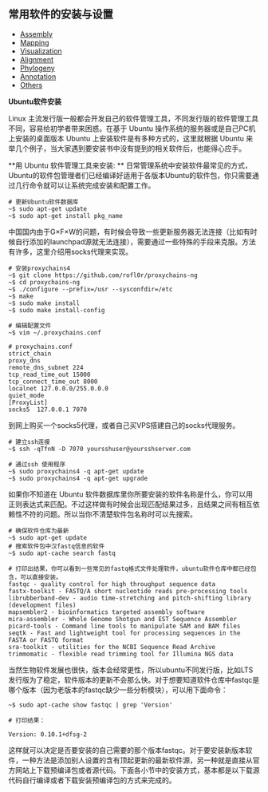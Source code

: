 ## 常用软件的安装与设置

* [Assembly](assembly.md)
* [Mapping](mapping.md)
* [Visualization](visualization.md)
* [Alignment](alignment.md)
* [Phylogeny](phylogeny.md)
* [Annotation](annotation.md)
* [Others](others.md)

**Ubuntu软件安装**

Linux 主流发行版一般都会开发自己的软件管理工具，不同发行版的软件管理工具不同，容易给初学者带来困惑。在基于 Ubuntu 操作系统的服务器或是自己PC机上安装的桌面版本 Ubuntu 上安装软件是有多种方式的，这里就根据 Ubuntu 来举几个例子，当大家遇到要安装书中没有提到的相关软件后，也能得心应手。

**用 Ubuntu 软件管理工具来安装: **
日常管理系统中安装软件最常见的方式，Ubuntu的软件包管理者们已经编译好适用于各版本Ubuntu的软件包，你只需要通过几行命令就可以让系统完成安装和配置工作。
```
# 更新Ubuntu软件数据库
~$ sudo apt-get update
~$ sudo apt-get install pkg_name
```

中国国内由于G×F×W的问题，有时候会导致一些更新服务器无法连接（比如有时候自行添加的launchpad源就无法连接），需要通过一些特殊的手段来克服。方法有许多，这里介绍用socks代理来实现。
```
# 安装proxychains4
~$ git clone https://github.com/rofl0r/proxychains-ng
~$ cd proxychains-ng
~$ ./configure --prefix=/usr --sysconfdir=/etc
~$ make
~$ sudo make install
~$ sudo make install-config

# 编辑配置文件
~$ vim ~/.proxychains.conf

# proxychains.conf
strict_chain
proxy_dns
remote_dns_subnet 224
tcp_read_time_out 15000
tcp_connect_time_out 8000
localnet 127.0.0.0/255.0.0.0
quiet_mode
[ProxyList]
socks5  127.0.0.1 7070
```

到网上购买一个socks5代理，或者自己买VPS搭建自己的socks代理服务。

```
# 建立ssh连接
~$ ssh -qTfnN -D 7070 yoursshuser@yoursshserver.com

# 通过ssh 使用程序
~$ sudo proxychains4 -q apt-get update
~$ sudo proxychains4 -q apt-get upgrade
```


如果你不知道在 Ubuntu 软件数据库里你所要安装的软件名称是什么，你可以用正则表达式来匹配。不过这样做有时候会出现匹配结果过多，且结果之间有相互依赖性不符的问题。所以当你不清楚软件包名称时可以先搜索。
```
# 确保软件仓库为最新
~$ sudo apt-get update
# 搜索软件包中汉fastq信息的软件
~$ sudo apt-cache search fastq

# 打印出结果，你可以看到一些常见的fastq格式文件处理软件，ubuntu软件仓库中都已经包含，可以直接安装。
fastqc - quality control for high throughput sequence data
fastx-toolkit - FASTQ/A short nucleotide reads pre-processing tools
librubberband-dev - audio time-stretching and pitch-shifting library (development files)
mapsembler2 - bioinformatics targeted assembly software
mira-assembler - Whole Genome Shotgun and EST Sequence Assembler
picard-tools - Command line tools to manipulate SAM and BAM files
seqtk - Fast and lightweight tool for processing sequences in the FASTA or FASTQ format
sra-toolkit - utilities for the NCBI Sequence Read Archive
trimmomatic - flexible read trimming tool for Illumina NGS data
```

当然生物软件发展也很快，版本会经常更性，所以ubuntu不同发行版，比如LTS发行版为了稳定，软件版本的更新不会那么快。对于想要知道软件仓库中fastqc是哪个版本（因为老版本的fastqc缺少一些分析模块），可以用下面命令：
```
~$ sudo apt-cache show fastqc | grep 'Version'

# 打印结果：

Version: 0.10.1+dfsg-2
```

这样就可以决定是否要安装的自己需要的那个版本fastqc。对于要安装新版本软件，一种方法是添加别人设置的含有顶起更新的最新软件源，另一种就是直接从官方网站上下载预编译包或者源代码。下面各小节中的安装方式，基本都是以下载源代码自行编译或者下载安装预编译包的方式来完成的。